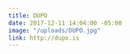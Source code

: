```yaml
---
title: DUPO
date: 2017-12-11 14:04:00 -05:00
image: "/uploads/DUPO.jpg"
link: http://dupo.is
---
```


